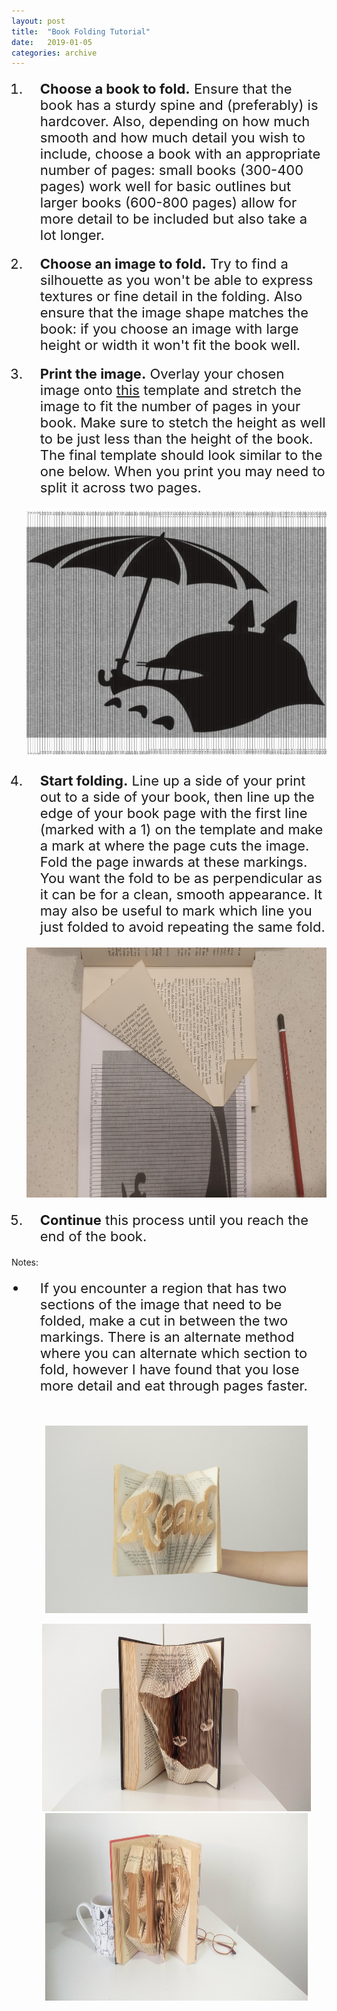 ```yaml
---
layout: post
title:  "Book Folding Tutorial"
date:   2019-01-05
categories: archive
---
```


<style>
li{
  margin: 20px 0;
}
.imgContainer{
    float:left;
}
</style>

 <ol>
  <li style="padding-left:1em; font-size:22px"><b>Choose a book to fold.</b> Ensure that the book has a sturdy spine and (preferably) is hardcover. Also, depending on how much smooth and how much detail you wish to include, choose a book with an appropriate number of pages: small books (300-400 pages) work well for basic outlines but larger books (600-800 pages) allow for more detail to be included but also take a lot longer.</li>

  <li style="padding-left:1em; font-size:22px"><b>Choose an image to fold.</b> Try to find a silhouette as you won't be able to express textures or fine detail in the folding. Also ensure that the image shape matches the book: if you choose an image with large height or width it won't fit the book well.</li>

  <li style="padding-left:1em; font-size:22px"><b>Print the image.</b> Overlay your chosen image onto <a href="http://www.seesawstore.com/wp-content/uploads/2015/06/book_folding_template.pdf">this</a> template and stretch the image to fit the number of pages in your book. Make sure to stetch the height as well to be just less than the height of the book. The final template should look similar to the one below. When you print you may need to split it across two pages.  </li>

<p align="center">
<a href=""><img src="/images/book_folding/template_ex.png" title="Example Template" width="600" height="400" /></a> 
</p>


  <li style="padding-left:1em; font-size:22px"><b>Start folding.</b> Line up a side of your print out to a side of your book, then line up the edge of your book page with the first line (marked with a 1) on the template and make a mark at where the page cuts the image. Fold the page inwards at these markings. You want the fold to be as perpendicular as it can be for a clean, smooth appearance. It may also be useful to mark which line you just folded to avoid repeating the same fold.</li>

<p align="center">
<a href=""><img src="/images/book_folding/book_1.jpg" title="Aligning Image with Book Edge" width="600" height="400" /></a> 
</p>

<li style="padding-left:1em; font-size:22px"><b>Continue</b> this process until you reach the end of the book.</li>
</ol>

Notes:
<ul>
 <li style="padding-left:1em; font-size:22px">If you encounter a region that has two sections of the image that need to be folded, make a cut in between the two markings. There is an alternate method where you can alternate which section to fold, however I have found that you lose more detail and eat through pages faster.</li>

<br>
<p align="center">
<img src="/images/book_folding/read_book.jpg" width="420" height="300" />
</p>
<div align="center">
  <img src="/images/book_folding/cat_book.jpg" height="300" width="430"/>
  <img src="/images/book_folding/hp_book.jpg" height="300" width="420"/>
</div>